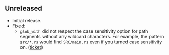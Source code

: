 ## Unreleased

* Initial release.
* Fixed:
  * `glob_with` did not respect the case sensitivity option for path segments without any wildcard characters.
    For example, the pattern `src/*.rs` would find `SRC/main.rs` even if you turned case sensitivity on.
    ([ticket](https://github.com/rust-lang/glob/issues/61))
